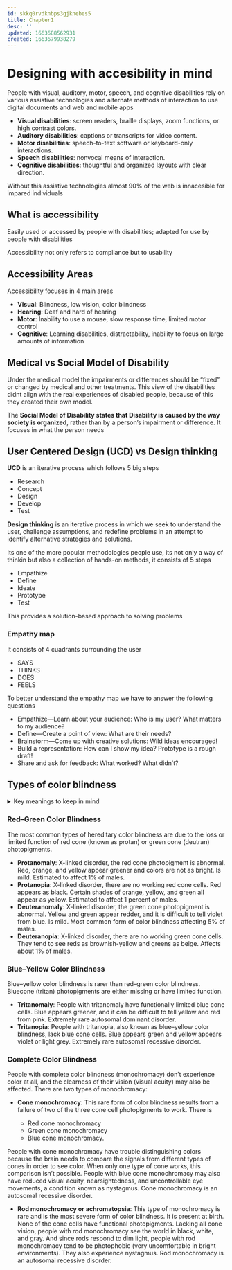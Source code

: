 ```yaml
---
id: skkq0rvdknbps3gjknebes5
title: Chapter1
desc: ''
updated: 1663688562931
created: 1663679938279
---
```


# Designing with accesibility in mind 

People with visual, auditory, motor, speech, and
cognitive disabilities rely on various assistive technologies and alternate
methods of interaction to use digital documents and web and mobile apps

* **Visual disabilities**: screen readers, braille
displays, zoom functions, or high contrast colors. 
* **Auditory disabilities**: captions or transcripts for video content. 
* **Motor disabilities**:  speech-to-text software or keyboard-only interactions.
* **Speech disabilities**: nonvocal means of interaction.
* **Cognitive disabilities**: thoughtful and
organized layouts with clear direction.

Without this assistive technologies almost 90% of the web is innacesible for impared individuals 

## What is accessibility

Easily used or accessed by people with disabilities; adapted for
use by people with disabilities

Accessibility not only refers to compliance but to usability

## Accessibility Areas

Accessibility focuses in 4 main areas 

* **Visual**: Blindness, low vision, color blindness
* **Hearing**: Deaf and hard of hearing
* **Motor**: Inability to use a mouse, slow response time,
limited motor control
* **Cognitive**: Learning disabilities, distractability, inability
to focus on large amounts of information

## Medical vs Social Model of Disability

Under the medical model the impairments or differences should
be “fixed” or changed by medical and other treatments. This view of the disabilities didnt align with the real experiences of disabled people, because of this they created their own model.

The **Social Model of Disability states that Disability is caused by the way society is organized**,
rather than by a person’s impairment or difference. It focuses in what the person needs

## User Centered Design (UCD) vs Design thinking

**UCD** is an iterative process which follows 5 big steps

* Research
* Concept
* Design
* Develop
* Test

**Design thinking** is an iterative process in which we seek to understand
the user, challenge assumptions, and redefine problems in an attempt to
identify alternative strategies and solutions.

Its one of the more popular methodologies people use, its not only a way of thinkin but also a collection of hands-on methods, it consists of 5 steps

* Empathize
* Define
* Ideate
* Prototype
* Test

This provides a solution-based approach to solving problems

### Empathy map

It consists of 4 cuadrants surrounding the user

* SAYS
* THINKS
* DOES
* FEELS

To better understand the empathy map we have to answer 
the following questions

* Empathize—Learn about your audience: Who is my
user? What matters to my audience?
* Define—Create a point of view: What are their needs?
* Brainstorm—Come up with creative solutions: Wild
ideas encouraged!
* Build a representation: How can I show my idea?
Prototype is a rough draft!
* Share and ask for feedback: What worked? What
didn’t?

## Types of color blindness

<details>
    <summary>
    Key meanings to keep in mind
    </summary>
    <p>
        <strong>X-linked disorder:</strong>
        Affects only males <br/>
        <strong>Mild:</strong>
        Usually doesn't interfiere with daily living <br />
        <strong>Autosomal disorder:</strong>
        Affects women and men equally
    </p>
</details>

### Red–Green Color Blindness
The most common types of hereditary color blindness are due to the loss
or limited function of red cone (known as protan) or green cone (deutran)
photopigments.

* **Protanomaly**: X-linked disorder, the red
cone photopigment is abnormal. Red, orange, and
yellow appear greener and colors are not as bright.
Is mild. Estimated to affect 1% of males.
* **Protanopia**: X-linked disorder, there are no
working red cone cells. Red appears as black. Certain
shades of orange, yellow, and green all appear as
yellow. Estimated to affect 1 percent of males.
* **Deuteranomaly**: X-linked disorder, the
green cone photopigment is abnormal. Yellow and
green appear redder, and it is difficult to tell violet from
blue. Is mild. Most common form
of color blindness affecting
5% of males.
* **Deuteranopia**: X-linked disorder, there are
no working green cone cells. They tend to see reds as
brownish-yellow and greens as beige. Affects about 1% of males.

### Blue–Yellow Color Blindness
Blue–yellow color blindness is rarer than red–green color blindness. Bluecone (tritan) photopigments are either missing or have limited function.

* **Tritanomaly**: People with tritanomaly have functionally
limited blue cone cells. Blue appears greener, and
it can be difficult to tell yellow and red from pink. Extremely rare autosomal
dominant disorder.
* **Tritanopia**: People with tritanopia, also known as
blue–yellow color blindness, lack blue cone cells. Blue
appears green and yellow appears violet or light grey.
Extremely rare autosomal recessive disorder.

### Complete Color Blindness
People with complete color blindness (monochromacy) don’t experience color at all, and the clearness of their vision (visual acuity) may also be
affected. There are two types of monochromacy:

* **Cone monochromacy**: This rare form of color blindness results from a failure of two of the three cone cell photopigments to work. There is

    * Red cone monochromacy
    * Green cone monochromacy
    * Blue cone monochromacy. 

People with cone
monochromacy have trouble distinguishing colors
because the brain needs to compare the signals from
different types of cones in order to see color. When
only one type of cone works, this comparison isn’t
possible. People with blue cone monochromacy may 
also have reduced visual acuity, nearsightedness, and
uncontrollable eye movements, a condition known
as nystagmus. Cone monochromacy is an autosomal
recessive disorder.

* **Rod monochromacy or achromatopsia**: This type of
monochromacy is rare and is the most severe form
of color blindness. It is present at birth. None of the
cone cells have functional photopigments. Lacking
all cone vision, people with rod monochromacy see
the world in black, white, and gray. And since rods
respond to dim light, people with rod monochromacy
tend to be photophobic (very uncomfortable in bright
environments). They also experience nystagmus. Rod
monochromacy is an autosomal recessive disorder.




